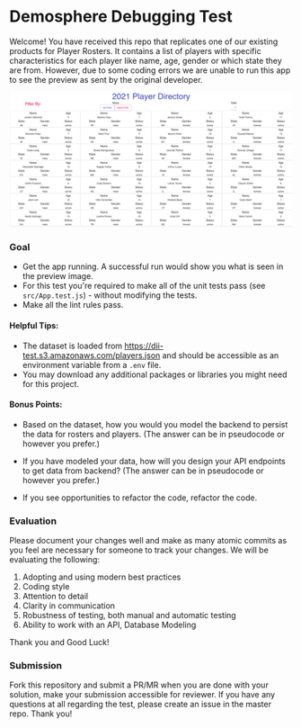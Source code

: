 # Demosphere Debugging Test
Welcome! You have received this repo that replicates one of our existing products for Player Rosters. It contains a list of players with specific characteristics for each player like name, age, gender or which state they are from. However, due to some coding errors we are unable to run this app to see the preview as sent by the original developer. 

![App Preview](preview.png "App Preview")

### Goal
* Get the app running. A successful run would show you what is seen in the preview image.
* For this test you're required to make all of the unit tests pass (see `src/App.test.js`) - without modifying the tests. 
* Make all the lint rules pass.

#### Helpful Tips:
* The dataset is loaded from https://dii-test.s3.amazonaws.com/players.json and should be accessible as an environment variable from a `.env` file.
* You may download any additional packages or libraries you might need for this project.

#### Bonus Points:

* Based on the dataset, how you would you model the backend to persist the data for rosters and players. (The answer can be in pseudocode or however you prefer.)

* If you have modeled your data, how will you design your API endpoints to get data from backend? (The answer can be in pseudocode or however you prefer.)

* If you see opportunities to refactor the code, refactor the code.

### Evaluation
Please document your changes well and make as many atomic commits as you feel are necessary for someone to track your changes.
We will be evaluating the following:

1. Adopting and using modern best practices
2. Coding style
3. Attention to detail
4. Clarity in communication
5. Robustness of testing, both manual and automatic testing
6. Ability to work with an API, Database Modeling

Thank you and Good Luck!

### Submission
Fork this repository and submit a PR/MR when you are done with your solution, make your submission accessible for reviewer.
If you have any questions at all regarding the test, please create an issue in the master repo. Thank you!
